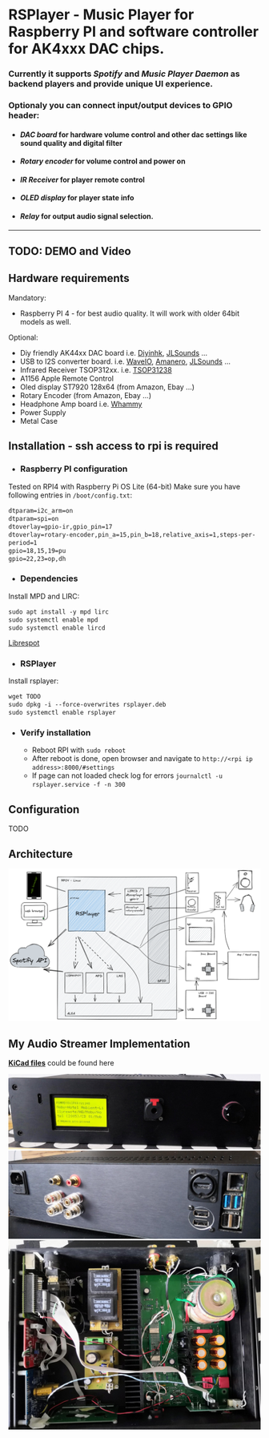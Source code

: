 # RSPlayer - Music Player for Raspberry PI and software controller for AK4xxx DAC chips.
### Currently it supports *Spotify* and *Music Player Daemon* as backend players and provide unique UI experience.
### Optionaly you can connect input/output devices to GPIO header: 
- #### *DAC board* for hardware volume control and other dac settings like sound quality and digital filter
- #### *Rotary encoder* for volume control and power on 
- #### *IR Receiver* for player remote control
- #### *OLED display* for player state info
- #### *Relay* for output audio signal selection.
---

## TODO: DEMO and Video
## Hardware requirements
Mandatory:

- Raspberry PI 4 - for best audio quality. It will work with older 64bit models as well.

Optional:
- Diy friendly AK44xx DAC board i.e. [Diyinhk](https://www.diyinhk.com/shop/audio-kits/), [JLSounds](http://jlsounds.com/products.html) ...
- USB to I2S converter board. i.e. [WaveIO](https://luckit.biz/), [Amanero](https://amanero.com/), [JLSounds](http://jlsounds.com/products.html) ...
- Infrared Receiver TSOP312xx. i.e. [TSOP31238](https://eu.mouser.com/ProductDetail/Vishay-Semiconductors/TSOP31238?qs=5rGgbCH0pB1jaK4I0GvRsw%3D%3D)
- A1156 Apple Remote Control
- Oled display ST7920 128x64 (from Amazon, Ebay ...)
- Rotary Encoder (from Amazon, Ebay ...)
- Headphone Amp board i.e. [Whammy](https://diyaudiostore.com/products/whammy-completion-kit?_pos=3&_sid=bf6542f23&_ss=r)
- Power Supply
- Metal Case

## Installation - ssh access to rpi is required
- ### Raspberry PI configuration
Tested on RPI4 with Raspberry Pi OS Lite (64-bit)
Make sure you have following entries in `/boot/config.txt`:
```
dtparam=i2c_arm=on
dtparam=spi=on
dtoverlay=gpio-ir,gpio_pin=17
dtoverlay=rotary-encoder,pin_a=15,pin_b=18,relative_axis=1,steps-per-period=1
gpio=18,15,19=pu
gpio=22,23=op,dh
```

- ### Dependencies
Install MPD and LIRC:
```
sudo apt install -y mpd lirc
sudo systemctl enable mpd
sudo systemctl enable lircd
```
[Librespot](librespot)

- ### RSPlayer
Install rsplayer:
```
wget TODO
sudo dpkg -i --force-overwrites rsplayer.deb
sudo systemctl enable rsplayer
```
- ### Verify installation
    - Reboot RPI with `sudo reboot`
    - After reboot is done, open browser and navigate to `http://<rpi ip address>:8000/#settings`
    - If page can not loaded check log for errors `journalctl -u rsplayer.service -f -n 300`

## Configuration
TODO

## Architecture
![Diagram](DOCS/dev/architecture-2022-09-05-1620.png)


## My Audio Streamer Implementation
**[KiCad files](DOCS/kicad/rpi_connector/)** could be found here

![front](DOCS/dev/my_streamer_front_small.jpg)
![back](DOCS/dev/my_streamer_back_small.jpg)
![inside](DOCS/dev/my_streamer_inside_small.jpg)